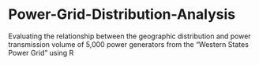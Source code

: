 # Power-Grid-Distribution-Analysis
Evaluating the relationship between the geographic distribution and power transmission volume of 5,000 power generators from the “Western States Power Grid” using R
